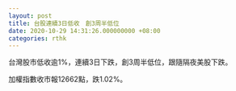 ```yaml
---
layout: post
title: 台股連續3日低收　創3周半低位
date: 2020-10-29 14:31:26.000000000 +08:00
categories: rthk
---
```


台灣股市低收逾1%，連續3日下跌，創3周半低位，跟隨隔夜美股下跌。

加權指數收市報12662點，跌1.02%。
